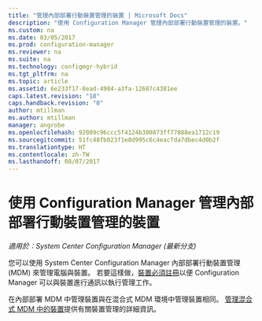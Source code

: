 ```yaml
---
title: "管理內部部署行動裝置管理的裝置 | Microsoft Docs"
description: "使用 Configuration Manager 管理內部部署行動裝置管理的裝置。"
ms.custom: na
ms.date: 03/05/2017
ms.prod: configuration-manager
ms.reviewer: na
ms.suite: na
ms.technology: configmgr-hybrid
ms.tgt_pltfrm: na
ms.topic: article
ms.assetid: 6e233f17-8ead-4984-a3fa-12687c4381ee
caps.latest.revision: "18"
caps.handback.revision: "0"
author: mtillman
ms.author: mtillman
manager: angrobe
ms.openlocfilehash: 92009c96ccc5f4124b300873ff77088ea1712c19
ms.sourcegitcommit: 51fc48fb023f1e8d995c6c4eacfda7dbec4d0b2f
ms.translationtype: HT
ms.contentlocale: zh-TW
ms.lasthandoff: 08/07/2017
---
```

# <a name="manage-devices-for-on-premises-mobile-device-management"></a>使用 Configuration Manager 管理內部部署行動裝置管理的裝置

*適用於：System Center Configuration Manager (最新分支)*

您可以使用 System Center Configuration Manager 內部部署行動裝置管理 (MDM) 來管理電腦與裝置。 若要這樣做，[裝置必須註冊](enroll-devices-on-premises-mdm.md)以便 Configuration Manager 可以與裝置進行通訊以執行管理工作。

在內部部署 MDM 中管理裝置與在混合式 MDM 環境中管理裝置相同。 [管理混合式 MDM 中的裝置](wipe-lock-reset-devices.md)提供有關裝置管理的詳細資訊。
